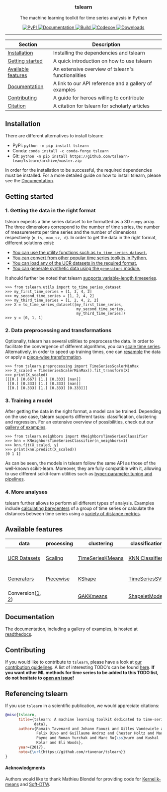 <!-- Our title -->
<div align="center">
  <h3>tslearn </h3>
</div>

<!-- Short description -->
<p align="center"> 
   The machine learning toolkit for time series analysis in Python
</p>

<!-- The badges -->
<p align="center">
    <a href="https://badge.fury.io/py/tslearn">
        <img alt="PyPI" src="https://badge.fury.io/py/tslearn.svg">
    </a>
    <a href="http://tslearn.readthedocs.io/en/latest/?badge=latest">
        <img alt="Documentation" src="https://readthedocs.org/projects/tslearn/badge/?version=latest">
    </a>
    <a href="https://travis-ci.org/rtavenar/tslearn">
        <img alt="Build" src="https://travis-ci.org/rtavenar/tslearn.svg?branch=master">
    </a>
    <a href="https://codecov.io/gh/rtavenar/tslearn">
        <img alt="Codecov" src="https://codecov.io/gh/rtavenar/tslearn/branch/master/graph/badge.svg">
    </a>
    <a href="https://pepy.tech/project/tslearn">
        <img alt="Downloads" src="https://pepy.tech/badge/tslearn">
    </a>
</p>

<!-- Draw horizontal rule -->
<hr>

<!-- Table of content -->

| Section | Description |
|-|-|
| [Installation](#installation) | Installing the dependencies and tslearn |
| [Getting started](#getting-started) | A quick introduction on how to use tslearn |
| [Available features](#available-features) | An extensive overview of tslearn's functionalities |
| [Documentation](#documentation) | A link to our API reference and a gallery of examples |
| [Contributing](#contributing) | A guide for heroes willing to contribute |
| [Citation](#referencing-tslearn) | A citation for tslearn for scholarly articles |

## Installation
There are different alternatives to install tslearn:
* PyPi: `python -m pip install tslearn`
* Conda: `conda install -c conda-forge tslearn`
* Git: `python -m pip install https://github.com/tslearn-team/tslearn/archive/master.zip`

In order for the installation to be successful, the required dependencies must be installed. For a more detailed guide on how to install tslearn, please see the [Documentation](https://tslearn.readthedocs.io/en/latest/?badge=latest#installation).

## Getting started

### 1. Getting the data in the right format
tslearn expects a time series dataset to be formatted as a 3D `numpy` array. The three dimensions correspond to the number of time series, the number of measurements per time series and the number of dimensions respectively (`n_ts, max_sz, d`). In order to get the data in the right format, different solutions exist:
* [You can use the utility functions such as `to_time_series_dataset`.](https://tslearn.readthedocs.io/en/latest/gen_modules/tslearn.utils.html#module-tslearn.utils)
* [You can convert from other popular time series toolkits in Python.](https://tslearn.readthedocs.io/en/latest/integration_other_software.html)
* [You can load any of the UCR datasets in the required format.](https://tslearn.readthedocs.io/en/latest/gen_modules/tslearn.datasets.html#module-tslearn.datasets)
* [You can generate synthetic data using the `generators` module.](https://tslearn.readthedocs.io/en/latest/gen_modules/tslearn.generators.html#module-tslearn.generators)

It should further be noted that tslearn [supports variable-length timeseries](https://tslearn.readthedocs.io/en/latest/variablelength.html).

```python3
>>> from tslearn.utils import to_time_series_dataset
>>> my_first_time_series = [1, 3, 4, 2]
>>> my_second_time_series = [1, 2, 4, 2]
>>> my_third_time_series = [1, 2, 4, 2, 2]
>>> X = to_time_series_dataset([my_first_time_series,
                                my_second_time_series,
                                my_third_time_series])
>>> y = [0, 1, 1]
```

### 2. Data preprocessing and transformations
Optionally, tslearn has several utilities to preprocess the data. In order to facilitate the convergence of different algorithms, you can [scale time series](https://tslearn.readthedocs.io/en/latest/gen_modules/tslearn.preprocessing.html#module-tslearn.preprocessing). Alternatively, in order to speed up training times, one can [resample](https://tslearn.readthedocs.io/en/latest/gen_modules/preprocessing/tslearn.preprocessing.TimeSeriesResampler.html#tslearn.preprocessing.TimeSeriesResampler) the data or apply a [piece-wise transformation](https://tslearn.readthedocs.io/en/latest/gen_modules/tslearn.piecewise.html#module-tslearn.piecewise).

```python3
>>> from tslearn.preprocessing import TimeSeriesScalerMinMax
>>> X_scaled = TimeSeriesScalerMinMax().fit_transform(X)
>>> print(X_scaled)
[[[0.] [0.667] [1.] [0.333] [nan]]
 [[0.] [0.333] [1.] [0.333] [nan]]
 [[0.] [0.333] [1.] [0.333] [0.333]]]
```

### 3. Training a model

After getting the data in the right format, a model can be trained. Depending on the use case, tslearn supports different tasks: classification, clustering and regression. For an extensive overview of possibilities, check out our [gallery of examples](https://tslearn.readthedocs.io/en/latest/auto_examples/index.html).

```python3
>>> from tslearn.neighbors import KNeighborsTimeSeriesClassifier
>>> knn = KNeighborsTimeSeriesClassifier(n_neighbors=1)
>>> knn.fit(X_scaled, y)
>>> print(knn.predict(X_scaled))
[0 1 1]
```

As can be seen, the models in tslearn follow the same API as those of the well-known scikit-learn. Moreover, they are fully compatible with it, allowing to use different scikit-learn utilities such as [hyper-parameter tuning and pipelines](https://tslearn.readthedocs.io/en/latest/auto_examples/plot_knnts_sklearn.html#sphx-glr-auto-examples-plot-knnts-sklearn-py).

### 4. More analyses

tslearn further allows to perform all different types of analysis. Examples include [calculating barycenters](https://tslearn.readthedocs.io/en/latest/gen_modules/tslearn.barycenters.html#module-tslearn.barycenters) of a group of time series or calculate the distances between time series using a [variety of distance metrics](https://tslearn.readthedocs.io/en/latest/gen_modules/tslearn.metrics.html#module-tslearn.metrics).

## Available features

| data                                                                                                                                                                                         | processing                                                                                                              | clustering                                                                                                                                                                      | classification                                                                                                                                                                          | regression                                                                                                                                                                           | metrics                                                                                                                              |
|----------------------------------------------------------------------------------------------------------------------------------------------------------------------------------------------|-------------------------------------------------------------------------------------------------------------------------|---------------------------------------------------------------------------------------------------------------------------------------------------------------------------------|-----------------------------------------------------------------------------------------------------------------------------------------------------------------------------------------|--------------------------------------------------------------------------------------------------------------------------------------------------------------------------------------|--------------------------------------------------------------------------------------------------------------------------------------|
| [UCR Datasets](https://tslearn.readthedocs.io/en/latest/gen_modules/tslearn.datasets.html#module-tslearn.datasets)                                                                           | [Scaling](https://tslearn.readthedocs.io/en/latest/gen_modules/tslearn.preprocessing.html#module-tslearn.preprocessing) | [TimeSeriesKMeans](https://tslearn.readthedocs.io/en/latest/gen_modules/clustering/tslearn.clustering.TimeSeriesKMeans.html#tslearn.clustering.TimeSeriesKMeans)                | [KNN Classifier](https://tslearn.readthedocs.io/en/latest/gen_modules/neighbors/tslearn.neighbors.KNeighborsTimeSeriesClassifier.html#tslearn.neighbors.KNeighborsTimeSeriesClassifier) | [KNN Regressor](https://tslearn.readthedocs.io/en/latest/gen_modules/neighbors/tslearn.neighbors.KNeighborsTimeSeriesRegressor.html#tslearn.neighbors.KNeighborsTimeSeriesRegressor) | [Dynamic Time Warping](https://tslearn.readthedocs.io/en/latest/gen_modules/metrics/tslearn.metrics.dtw.html#tslearn.metrics.dtw)    |
| [Generators](https://tslearn.readthedocs.io/en/latest/gen_modules/tslearn.generators.html#module-tslearn.generators)                                                                         | [Piecewise](https://tslearn.readthedocs.io/en/latest/gen_modules/tslearn.piecewise.html#module-tslearn.piecewise)       | [KShape](https://tslearn.readthedocs.io/en/latest/gen_modules/clustering/tslearn.clustering.KShape.html#tslearn.clustering.KShape)                                              | [TimeSeriesSVC](https://tslearn.readthedocs.io/en/latest/gen_modules/svm/tslearn.svm.TimeSeriesSVC.html#tslearn.svm.TimeSeriesSVC)                                                      | [TimeSeriesSVR](https://tslearn.readthedocs.io/en/latest/gen_modules/svm/tslearn.svm.TimeSeriesSVR.html#tslearn.svm.TimeSeriesSVR)                                                   | [Global Alignment Kernel](https://tslearn.readthedocs.io/en/latest/gen_modules/metrics/tslearn.metrics.gak.html#tslearn.metrics.gak) |
| Conversion([1](https://tslearn.readthedocs.io/en/latest/gen_modules/tslearn.utils.html#module-tslearn.utils), [2](https://tslearn.readthedocs.io/en/latest/integration_other_software.html)) |                                                                                                                         | [GAKKmeans](https://tslearn.readthedocs.io/en/latest/gen_modules/clustering/tslearn.clustering.GlobalAlignmentKernelKMeans.html#tslearn.clustering.GlobalAlignmentKernelKMeans) | [ShapeletModel](https://tslearn.readthedocs.io/en/latest/gen_modules/shapelets/tslearn.shapelets.ShapeletModel.html#tslearn.shapelets.ShapeletModel)                                    |                                                                                                                                                                                      | [Barycenters](https://tslearn.readthedocs.io/en/latest/gen_modules/tslearn.barycenters.html#module-tslearn.barycenters)              |


## Documentation

The documentation, including a gallery of examples, is hosted at [readthedocs](http://tslearn.readthedocs.io/en/latest/index.html).

## Contributing

If you would like to contribute to `tslearn`, please have a look at [our contribution guidelines](CONTRIBUTING.md). A list of interesting TODO's can be found [here](https://github.com/rtavenar/tslearn/issues?utf8=✓&q=is%3Aissue%20is%3Aopen%20label%3A%22new%20feature%22%20). **If you want other ML methods for time series to be added to this TODO list, do not hesitate to [open an issue](https://github.com/rtavenar/tslearn/issues/new/choose)!**

## Referencing tslearn

If you use `tslearn` in a scientific publication, we would appreciate citations:

```bibtex
@misc{tslearn,
      title={tslearn: A machine learning toolkit dedicated to time-series
             data},
      author={Romain Tavenard and Johann Faouzi and Gilles Vandewiele and
              Felix Divo and Guillaume Androz and Chester Holtz and Marie
              Payne and Roman Yurchak and Marc Ru{\ss}wurm and Kushal
              Kolar and Eli Woods},
      year={2017},
      note={\url{https://github.com/rtavenar/tslearn}}
}
```

#### Acknowledgments
Authors would like to thank Mathieu Blondel for providing code for [Kernel k-means](https://gist.github.com/mblondel/6230787) and [Soft-DTW](https://github.com/mblondel/soft-dtw).
